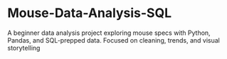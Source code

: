 # Mouse-Data-Analysis-SQL
A beginner data analysis project exploring mouse specs with Python, Pandas, and SQL-prepped data. Focused on cleaning, trends, and visual storytelling
